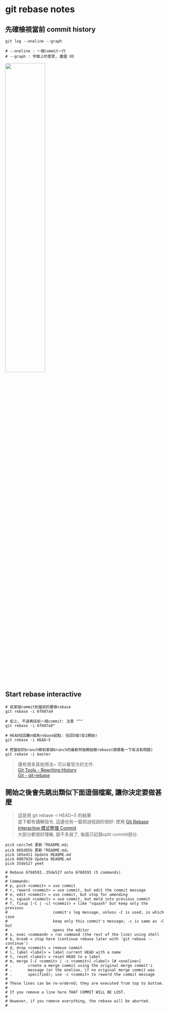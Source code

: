 # git rebase notes

## 先確檢視當前 commit history
```
git log --oneline --graph

# --oneline : 一個commit一行
# --graph : 字面上的意思, 畫圖 XD
```
<img src="https://user-images.githubusercontent.com/97815504/167649962-34c291ae-fb6f-4986-8ba9-936fee87b8f0.png" width=50%>

## Start rebase interactive
```
# 從某個commit到當前的要做rebase
git rebase -i 6f607a9

# 如上, 不過再往前一個commit: 注意 "^"
git rebase -i 6f607a9^

# HEAD往回數n個為rebase起點: 往回5個(從1開始)
git rebase -i HEAD~5

# 把當前的branch移到某個branch的最新然後開始做rebase(順便看一下有沒有問題)
git rebase -i master
```
> 還有很多其他用法~ 可以看官方的文件.<br>
> [Git Tools - Rewriting History](https://git-scm.com/book/en/v2/Git-Tools-Rewriting-History) <br>
> [Git - git-rebase](https://git-scm.com/docs/git-rebase) 

## 開始之後會先跳出類似下面這個檔案, 讓你決定要做甚麼
> 這是用 git rebase -i HEAD~5 的結果 <br>
> 底下都有講解指令, 這邊也有一篇把過程說的很好: 使用 [Git Rebase Interactive 模式整理 Commit](https://www.gss.com.tw/blog/%E4%BD%BF%E7%94%A8-git-rebase-interactive-%E6%A8%A1%E5%BC%8F%E6%95%B4%E7%90%86-commit) <br>
> 大部分都很好理解, 就不多說了, 後面只記錄split commit部分.
```
pick cecc7e6 更新「README.md」
pick 865d85b 更新「README.md」
pick 165ed11 Update README.md
pick 8907920 Update README.md
pick 35de527 yeet

# Rebase 6768593..35de527 onto 6768593 (5 commands)
#
# Commands:
# p, pick <commit> = use commit
# r, reword <commit> = use commit, but edit the commit message
# e, edit <commit> = use commit, but stop for amending
# s, squash <commit> = use commit, but meld into previous commit
# f, fixup [-C | -c] <commit> = like "squash" but keep only the previous
#                    commit's log message, unless -C is used, in which case
#                    keep only this commit's message; -c is same as -C but
#                    opens the editor
# x, exec <command> = run command (the rest of the line) using shell
# b, break = stop here (continue rebase later with 'git rebase --continue')
# d, drop <commit> = remove commit
# l, label <label> = label current HEAD with a name
# t, reset <label> = reset HEAD to a label
# m, merge [-C <commit> | -c <commit>] <label> [# <oneline>]
# .       create a merge commit using the original merge commit's
# .       message (or the oneline, if no original merge commit was
# .       specified); use -c <commit> to reword the commit message
#
# These lines can be re-ordered; they are executed from top to bottom.
#
# If you remove a line here THAT COMMIT WILL BE LOST.
#
# However, if you remove everything, the rebase will be aborted.
#
```
